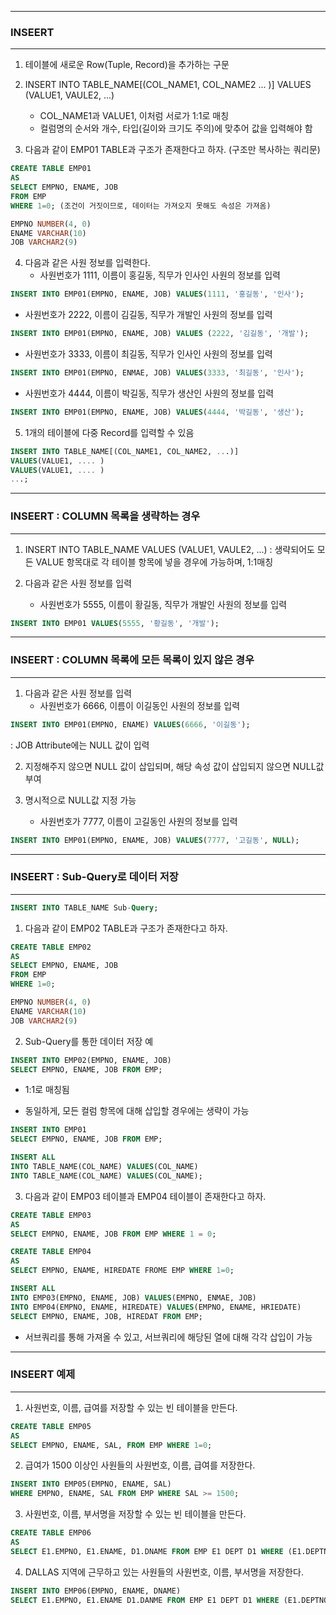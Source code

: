 -----
### INSEERT
-----
1. 테이블에 새로운 Row(Tuple, Record)을 추가하는 구문
2. INSERT INTO TABLE_NAME[(COL_NAME1, COL_NAME2 ... )] VALUES (VALUE1, VAULE2, ...)
   - COL_NAME1과 VALUE1, 이처럼 서로가 1:1로 매칭
   - 컬럼명의 순서와 개수, 타입(길이와 크기도 주의)에 맞추어 값을 입력해야 함
     
3. 다음과 같이 EMP01 TABLE과 구조가 존재한다고 하자. (구조만 복사하는 쿼리문)
```sql
CREATE TABLE EMP01
AS
SELECT EMPNO, ENAME, JOB
FROM EMP
WHERE 1=0; (조건이 거짓이므로, 데이터는 가져오지 못해도 속성은 가져옴)
```

```sql
EMPNO NUMBER(4, 0)
ENAME VARCHAR(10)
JOB VARCHAR2(9)
```

4. 다음과 같은 사원 정보를 입력한다.
   - 사원번호가 1111, 이름이 홍길동, 직무가 인사인 사원의 정보를 입력
```sql
INSERT INTO EMP01(EMPNO, ENAME, JOB) VALUES(1111, '홍길동', '인사');
```

  - 사원번호가 2222, 이름이 김길동, 직무가 개발인 사원의 정보를 입력
```sql
INSERT INTO EMP01(EMPNO, ENAME, JOB) VALUES (2222, '김길동', '개발');
```

  - 사원번호가 3333, 이름이 최길동, 직무가 인사인 사원의 정보를 입력
```sql
INSERT INTO EMP01(EMPNO, ENMAE, JOB) VALUES(3333, '최길동', '인사');
```

  - 사원번호가 4444, 이름이 박길동, 직무가 생산인 사원의 정보를 입력
```sql
INSERT INTO EMP01(EMPNO, ENAME, JOB) VALUES(4444, '박길동', '생산');
```

5. 1개의 테이블에 다중 Record를 입력할 수 있음
```sql
INSERT INTO TABLE_NAME[(COL_NAME1, COL_NAME2, ...)]
VALUES(VALUE1, .... )
VALUES(VALUE1, .... )
...;
```

-----
### INSEERT : COLUMN 목록을 생략하는 경우
-----
1. INSERT INTO TABLE_NAME VALUES (VALUE1, VAULE2, ...)
   : 생략되어도 모든 VALUE 항목대로 각 테이블 항목에 넣을 경우에 가능하며, 1:1매칭

2. 다음과 같은 사원 정보를 입력
   - 사원번호가 5555, 이름이 황길동, 직무가 개발인 사원의 정보를 입력
```sql
INSERT INTO EMP01 VALUES(5555, '황길동', '개발');
```

-----
### INSEERT : COLUMN 목록에 모든 목록이 있지 않은 경우
-----
1. 다음과 같은 사원 정보를 입력
   - 사원번호가 6666, 이름이 이길동인 사원의 정보를 입력
```sql
INSERT INTO EMP01(EMPNO, ENAME) VALUES(6666, '이길동');
```
  : JOB Attribute에는 NULL 값이 입력   

2. 지정해주지 않으면 NULL 값이 삽입되며, 해당 속성 값이 삽입되지 않으면 NULL값 부여

3. 명시적으로 NULL값 지정 가능
   - 사원번호가 7777, 이름이 고길동인 사원의 정보를 입력
```sql
INSERT INTO EMP01(EMPNO, ENAME, JOB) VALUES(7777, '고길동', NULL);
```

-----
### INSEERT : Sub-Query로 데이터 저장
-----
```sql
INSERT INTO TABLE_NAME Sub-Query;
```

1. 다음과 같이 EMP02 TABLE과 구조가 존재한다고 하자.
```sql
CREATE TABLE EMP02
AS
SELECT EMPNO, ENAME, JOB
FROM EMP
WHERE 1=0;
```

```sql
EMPNO NUMBER(4, 0)
ENAME VARCHAR(10)
JOB VARCHAR2(9)
```

2. Sub-Query를 통한 데이터 저장 예
```sql
INSERT INTO EMP02(EMPNO, ENAME, JOB)
SELECT EMPNO, ENAME, JOB FROM EMP;
```
   - 1:1로 매칭됨

   - 동일하게, 모든 컬럼 항목에 대해 삽입할 경우에는 생략이 가능
```sql
INSERT INTO EMP01
SELECT EMPNO, ENAME, JOB FROM EMP;
```


```sql
INSERT ALL
INTO TABLE_NAME(COL_NAME) VALUES(COL_NAME)
INTO TABLE_NAME(COL_NAME) VALUES(COL_NAME);
```
3. 다음과 같이 EMP03 테이블과 EMP04 테이블이 존재한다고 하자.
```sql
CREATE TABLE EMP03
AS
SELECT EMPNO, ENAME, JOB FROM EMP WHERE 1 = 0;
```
```sql
CREATE TABLE EMP04
AS
SELECT EMPNO, ENAME, HIREDATE FROME EMP WHERE 1=0;
```

```sql
INSERT ALL
INTO EMP03(EMPNO, ENAME, JOB) VALUES(EMPNO, ENMAE, JOB)
INTO EMP04(EMPNO, ENAME, HIREDATE) VALUES(EMPNO, ENAME, HRIEDATE)
SELECT EMPNO, ENAME, JOB, HIREDAT FROM EMP;
```
   - 서브쿼리를 통해 가져올 수 있고, 서브쿼리에 해당된 열에 대해 각각 삽입이 가능

-----
### INSEERT 예제
-----
1. 사원번호, 이름, 급여를 저장할 수 있는 빈 테이블을 만든다.
```sql
CREATE TABLE EMP05
AS
SELECT EMPNO, ENAME, SAL, FROM EMP WHERE 1=0;
```

2. 급여가 1500 이상인 사원들의 사원번호, 이름, 급여를 저장한다.
```sql
INSERT INTO EMP05(EMPNO, ENAME, SAL)
WHERE EMPNO, ENAME, SAL FROM EMP WHERE SAL >= 1500;
```

3. 사원번호, 이름, 부서명을 저장할 수 있는 빈 테이블을 만든다.
```sql
CREATE TABLE EMP06
AS
SELECT E1.EMPNO, E1.ENAME, D1.DNAME FROM EMP E1 DEPT D1 WHERE (E1.DEPTNO = D1.DEPTNO) AND (1 = 0);
```

4. DALLAS 지역에 근무하고 있는 사원들의 사원번호, 이름, 부서명을 저장한다.
```sql
INSERT INTO EMP06(EMPNO, ENAME, DNAME)
SELECT E1.EMPNO, E1.ENAME D1.DANME FROM EMP E1 DEPT D1 WHERE (E1.DEPTNO = D1.DEPTNO) AND (D1.LOC = 'DALLAS');  
